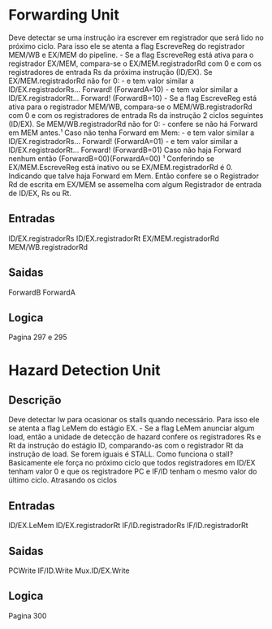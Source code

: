 Forwarding Unit
===============

Deve detectar se uma instrução ira escrever em registrador que será lido no próximo ciclo. Para isso ele se atenta a flag EscreveReg do registrador MEM/WB e EX/MEM do pipeline.
    - Se a flag EscreveReg está ativa para o registrador EX/MEM, compara-se o EX/MEM.registradorRd com 0 e com os registradores de entrada Rs da próxima instrução (ID/EX). Se EX/MEM.registradorRd não for 0:
        - e tem valor similar a ID/EX.registradorRs... Forward! (ForwardA=10)
        - e tem valor similar a ID/EX.registradorRt... Forward! (ForwardB=10)
    - Se a flag EscreveReg está ativa para o registrador MEM/WB, compara-se o MEM/WB.registradorRd com 0 e com os registradores de entrada Rs da instrução 2 ciclos seguintes (ID/EX). Se MEM/WB.registradorRd não for 0:
        - confere se não há Forward em MEM antes.¹ Caso não tenha Forward em Mem:
            - e tem valor similar a ID/EX.registradorRs... Forward! (ForwardA=01)
            - e tem valor similar a ID/EX.registradorRt... Forward! (ForwardB=01)
Caso não haja Forward nenhum então (ForwardB=00)(ForwardA=00)
¹ Conferindo se EX/MEM.EscreveReg está inativo ou se EX/MEM.registradorRd é 0. Indicando que talve haja Forward em Mem. Então confere se o Registrador Rd de escrita em EX/MEM se assemelha com algum Registrador de entrada de ID/EX, Rs ou Rt.


Entradas
--------

ID/EX.registradorRs
ID/EX.registradorRt
EX/MEM.registradorRd
MEM/WB.registradorRd

Saidas
------

ForwardB
ForwardA

Logica
------

Pagina 297 e 295

Hazard Detection Unit
=====================

Descrição
---------

Deve detectar lw para ocasionar os stalls quando necessário. Para isso ele se atenta a flag LeMem do estágio EX.
    - Se a flag LeMem anunciar algum load, então a unidade de detecção de hazard confere os registradores Rs e Rt da instrução do estágio ID, comparando-as com o registrador Rt da instrução de load. Se forem iguais é STALL.
Como funciona o stall? Basicamente ele força no próximo ciclo que todos registradores em ID/EX tenham valor 0 e que os registradore PC e IF/ID tenham o mesmo valor do último ciclo. Atrasando os ciclos

Entradas
--------

ID/EX.LeMem
ID/EX.registradorRt
IF/ID.registradorRs
IF/ID.registradorRt

Saidas
------

PCWrite
IF/ID.Write
Mux.ID/EX.Write

Logica
------

Pagina 300
